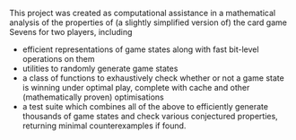 This project was created as computational assistance in a mathematical analysis of the properties of (a slightly simplified version of) the card game Sevens for two players, including
* efficient representations of game states along with fast bit-level operations on them
* utilities to randomly generate game states
* a class of functions to exhaustively check whether or not a game state is winning under optimal play, complete with cache and other (mathematically proven) optimisations
* a test suite which combines all of the above to efficiently generate thousands of game states and check various conjectured properties, returning minimal counterexamples if found.

